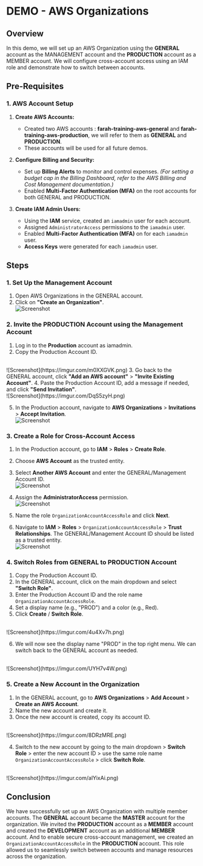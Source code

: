 # DEMO - AWS Organizations

## <h2>Overview</h2>
In this demo, we will set up an AWS Organization using the <strong>GENERAL</strong> account as the MANAGEMENT account and the <strong>PRODUCTION</strong> account as a MEMBER account. We will configure cross-account access using an IAM role and demonstrate how to switch between accounts.

## <h2>Pre-Requisites</h2>

### <h3>1. AWS Account Setup</h3>
1. **Create AWS Accounts:**
   - Created two AWS accounts : <strong>farah-training-aws-general</strong> and <strong>farah-training-aws-production</strong>, we will refer to them as <strong>GENERAL</strong> and <strong>PRODUCTION</strong>.
   - These accounts will be used for all future demos.

2. **Configure Billing and Security:**
   - Set up <strong>Billing Alerts</strong> to monitor and control expenses. *(For setting a budget cap in the Billing Dashboard, refer to the AWS Billing and Cost Management documentation.)*
   - Enabled <strong>Multi-Factor Authentication (MFA)</strong> on the root accounts for both GENERAL and PRODUCTION.

3. **Create IAM Admin Users:**
   - Using the <strong>IAM</strong> service, created an `iamadmin` user for each account.
   - Assigned `AdministratorAccess` permissions to the `iamadmin` user.
   - Enabled <strong>Multi-Factor Authentication (MFA)</strong> on for each `iamadmin` user.
   - <strong>Access Keys</strong> were generated for each `iamadmin` user.

## <h2>Steps</h2>

### <h3>1. Set Up the Management Account</h3>
1. Open AWS Organizations in the GENERAL account.
2. Click on <strong>"Create an Organization"</strong>.
   <br/>
![Screenshot](https://imgur.com/xjzt5eJ.png)

### <h3>2. Invite the PRODUCTION Account using the Management Account</h3>
1. Log in to the <strong>Production</strong> account as iamadmin.
2. Copy the Production Account ID.
 <br/>
   ![Screenshot](https://imgur.com/m0XXGVK.png)
3. Go back to the GENERAL account, click <strong>"Add an AWS account"</strong> > <strong>"Invite Existing Account"</strong>.
4. Paste the Production Account ID, add a message if needed, and click <strong>"Send Invitation"</strong>.
<br/>
![Screenshot](https://imgur.com/DqS5zyH.png)

5. In the Production account, navigate to <strong>AWS Organizations</strong> > <strong>Invitations</strong> > <strong>Accept Invitation</strong>.
   <br/>
![Screenshot](https://imgur.com/Pcp2Rzf.png)

### <h3>3. Create a Role for Cross-Account Access</h3>
1. In the Production account, go to <strong>IAM</strong> > <strong>Roles</strong> > <strong>Create Role</strong>.
2. Choose <strong>AWS Account</strong> as the trusted entity.
3. Select <strong>Another AWS Account</strong> and enter the GENERAL/Management Account ID.
   <br/>
   ![Screenshot](https://imgur.com/hagtGVh.png)
   
4. Assign the <strong>AdministratorAccess</strong> permission.
   <br/>
   ![Screenshot](https://imgur.com/wkj3eP4.png)
5. Name the role `OrganizationAccountAccessRole` and click <strong>Next</strong>.

6. Navigate to <strong>IAM</strong> > <strong>Roles</strong> > `OrganizationAccountAccessRole` > <strong>Trust Relationships</strong>. The GENERAL/Management Account ID should be listed as a trusted entity.
   <br/>
![Screenshot](https://imgur.com/WYZgRFh.png)

### <h3>4. Switch Roles from GENERAL to PRODUCTION Account</h3>
1. Copy the Production Account ID.
2. In the GENERAL account, click on the main dropdown and select <strong>"Switch Role"</strong>.
3. Enter the Production Account ID and the role name `OrganizationAccountAccessRole`.
4. Set a display name (e.g., "PROD") and a color (e.g., Red).
5. Click <strong>Create</strong> / <strong>Switch Role</strong>.
<br/>
![Screenshot](https://imgur.com/4u4Xv7h.png)

6. We will now see the display name "PROD" in the top right menu. We can switch back to the GENERAL account as needed.
<br/>
![Screenshot](https://imgur.com/UYH7v4W.png)

### <h3>5. Create a New Account in the Organization</h3>
1. In the GENERAL account, go to <strong>AWS Organizations</strong> > <strong>Add Account</strong> > <strong>Create an AWS Account</strong>.
2. Name the new account and create it.
3. Once the new account is created, copy its account ID.
<br/>
![Screenshot](https://imgur.com/8DRzMRE.png)

4. Switch to the new account by going to the main dropdown > <strong>Switch Role</strong> > enter the new account ID > use the same role name `OrganizationAccountAccessRole` > click <strong>Switch Role</strong>.
<br/>
![Screenshot](https://imgur.com/alYixAi.png)

## <h2>Conclusion</h2>
We have successfully set up an AWS Organization with multiple member accounts. The **GENERAL** account became the **MASTER** account for the organization. We invited the **PRODUCTION** account as a **MEMBER** account and created the **DEVELOPMENT** account as an additional **MEMBER** account.
And to enable secure cross-account management, we created an `OrganizationAccountAccessRole` in the **PRODUCTION** account. This role allowed us to seamlessly switch between accounts and manage resources across the organization.



